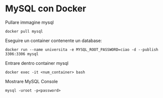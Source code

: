 # MySQL con Docker

Pullare immagine mysql

`docker pull mysql`

Eseguire un container contenente un database:

`docker run --name universita -e MYSQL_ROOT_PASSWORD=ciao -d --publish 3306:3306 mysql`

Entrare dentro container mysql

`docker exec -it <num_container> bash`

Mostrare MySQL Console

`mysql -uroot -p<password>`
